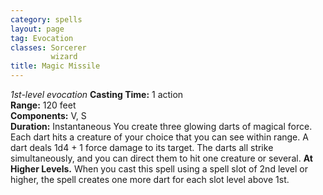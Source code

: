 ```yaml
---
category: spells
layout: page
tag: Evocation
classes: Sorcerer
         wizard
title: Magic Missile 
---
```

_1st-level evocation_ 
**Casting Time:** 1 action    
**Range:** 120 feet    
**Components:** V, S    
**Duration:** Instantaneous 
You create three glowing darts of magical force. Each dart hits a creature of your choice that you can see within range. A dart deals 1d4 + 1 force damage to its target. The darts all strike simultaneously, and you can direct them to hit one creature or several. 
**At Higher Levels.** When you cast this spell using a spell slot of 2nd level or higher, the spell creates one more dart for each slot level above 1st.
